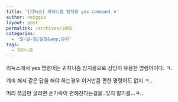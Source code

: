 ```yaml
---
title: '[리눅스] 귀차니즘 방지용 yes command ㅎ'
author: netggio
layout: post
permalink: /archives/1895
categories:
  - '일~일~일/운영&amp;관리'
tags:
  - 귀치니즘
---
```

리눅스에서 yes 명령어는 귀차니즘 방지용으로 상당히 유용한 명령어이다. ㅋ.  
  
계속 해서 같은 답을 해야 하는경우 이거만큼 편한 명령어도 없지 ㅋ..  
  
머리 쪼금만 굴리면 손가락이 편해진다는걸을..잊지 말기를&#8230;ㅋ..